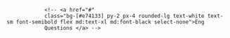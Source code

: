 <!-- <div class="w-[130px] md:w-[150px] lg:w-full mx-auto">
                    <img class="rounded-2xl select-none border-3 border-black" src="./img/heroSectionImages/A1.png"
                        alt="">
                </div>
                <div class="w-[130px] md:w-[150px] lg:w-full mx-auto">
                    <img class="rounded-2xl select-none border-3 border-black" src="./img/heroSectionImages/A2.jpg"
                        alt="">
                </div>
                <div class="w-[130px] md:w-[150px] lg:w-full mx-auto">
                    <img class="rounded-2xl select-none border-3 border-black" src="./img/heroSectionImages/B1.jpg"
                        alt="">
                </div>
                <div class="w-[130px] md:w-[150px] lg:w-full mx-auto">
                    <img class="rounded-2xl select-none border-3 border-black" src="./img/heroSectionImages/B2.png"
                        alt="">
                </div>
                <div class="w-[130px] md:w-[150px] lg:w-full mx-auto">
                    <img class="rounded-2xl select-none border-3 border-black" src="./img/heroSectionImages/C1.jpg"
                        alt="">
                </div>
                <div class="w-[130px] md:w-[150px] lg:w-full mx-auto">
                    <img class="rounded-2xl select-none border-3 border-black" src="./img/heroSectionImages/C2.jpg"
                        alt="">
                </div> -->
                <!-- <a href="#"
                class="bg-[#e74133] py-2 px-4 rounded-lg text-white text-sm font-semibold flex md:text-xl md:font-black select-none">Eng
                Questions </a> -->
